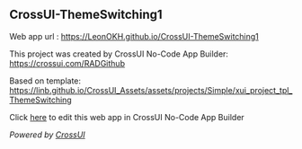 ## CrossUI-ThemeSwitching1
Web app url : https://LeonOKH.github.io/CrossUI-ThemeSwitching1

This project was created by CrossUI No-Code App Builder: https://crossui.com/RADGithub

Based on template: https://linb.github.io/CrossUI_Assets/assets/projects/Simple/xui_project_tpl_ThemeSwitching

Click [here](https://crossui.com/RADGithub/#!from=github&owner=LeonOKH&repo=CrossUI-ThemeSwitching1) to edit this web app in CrossUI No-Code App Builder

<i>Powered by [CrossUI](https://crossui.com)</i>
